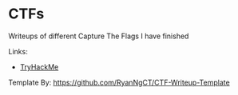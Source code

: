 # CTFs
Writeups of different Capture The Flags I have finished

Links:
* [TryHackMe](<https://github.com/saucea/CTFs/blob/main/TryHackMe/Description.md>)

<script src="https://tryhackme.com/badge/303644"></script>



Template By: https://github.com/RyanNgCT/CTF-Writeup-Template
